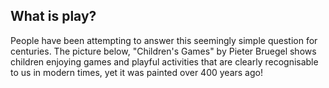 ## What is play?

People have been attempting to answer this seemingly simple question for centuries. The picture below, "Children's Games" by Pieter Bruegel shows children enjoying games and playful activities that are clearly recognisable to us in modern times, yet it was painted over 400 years ago!
